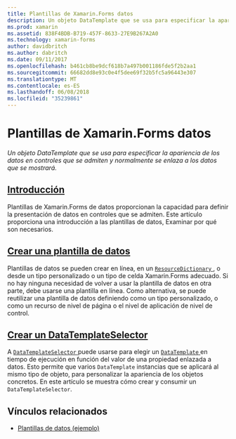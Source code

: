 ```yaml
---
title: Plantillas de Xamarin.Forms datos
description: Un objeto DataTemplate que se usa para especificar la apariencia de los datos en controles que se admiten y normalmente se enlaza a los datos que se mostrará.
ms.prod: xamarin
ms.assetid: 838F4BDB-B719-457F-8633-27E9B267A2A0
ms.technology: xamarin-forms
author: davidbritch
ms.author: dabritch
ms.date: 09/11/2017
ms.openlocfilehash: b461cb8be9dcf618b7a497b001186fde5f2b2aa1
ms.sourcegitcommit: 66682dd8e93c0e4f5dee69f32b5fc5a96443e307
ms.translationtype: MT
ms.contentlocale: es-ES
ms.lasthandoff: 06/08/2018
ms.locfileid: "35239861"
---
```

# <a name="xamarinforms-data-templates"></a>Plantillas de Xamarin.Forms datos

_Un objeto DataTemplate que se usa para especificar la apariencia de los datos en controles que se admiten y normalmente se enlaza a los datos que se mostrará._

## <a name="introductionintroductionmd"></a>[Introducción](introduction.md)

Plantillas de Xamarin.Forms de datos proporcionan la capacidad para definir la presentación de datos en controles que se admiten. Este artículo proporciona una introducción a las plantillas de datos, Examinar por qué son necesarios.

## <a name="creating-a-datatemplatecreatingmd"></a>[Crear una plantilla de datos](creating.md)

Plantillas de datos se pueden crear en línea, en un [ `ResourceDictionary` ](https://developer.xamarin.com/api/type/Xamarin.Forms.ResourceDictionary/), o desde un tipo personalizado o un tipo de celda Xamarin.Forms adecuado. Si no hay ninguna necesidad de volver a usar la plantilla de datos en otra parte, debe usarse una plantilla en línea. Como alternativa, se puede reutilizar una plantilla de datos definiendo como un tipo personalizado, o como un recurso de nivel de página o el nivel de aplicación de nivel de control.

## <a name="creating-a-datatemplateselectorselectormd"></a>[Crear un DataTemplateSelector](selector.md)

A [ `DataTemplateSelector` ](https://developer.xamarin.com/api/type/Xamarin.Forms.DataTemplateSelector/) puede usarse para elegir un [ `DataTemplate` ](https://developer.xamarin.com/api/type/Xamarin.Forms.DataTemplate/) en tiempo de ejecución en función del valor de una propiedad enlazada a datos. Esto permite que varios `DataTemplate` instancias que se aplicará al mismo tipo de objeto, para personalizar la apariencia de los objetos concretos. En este artículo se muestra cómo crear y consumir un `DataTemplateSelector`.


## <a name="related-links"></a>Vínculos relacionados

- [Plantillas de datos (ejemplo)](https://developer.xamarin.com/samples/xamarin-forms/templates/datatemplates/)
